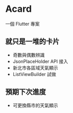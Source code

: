 # Acard
一個 Flutter 專案
## 就只是一堆的卡片

* 奇數與偶數辨識
* JsonPlaceHolder API 接入
* 新北市各區域天氣顯示
* ListViewBuilder 試做
## 預期下次進度
* 可更換縣市的天氣顯示

